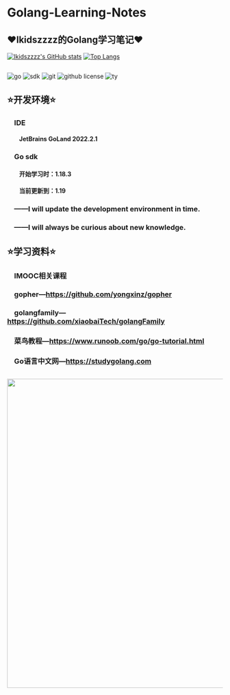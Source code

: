# Golang-Learning-Notes

## ❤lkidszzzz的Golang学习笔记❤

[![lkidszzzz's GitHub stats](https://github-readme-stats.vercel.app/api?username=lkidszzzz&show_icons=true&theme=dracula)](https://github.com/anuraghazra/github-readme-stats)
[![Top Langs](https://github-readme-stats.vercel.app/api/top-langs/?username=lkidszzzz&show_icons=true&theme=dracula)](https://github.com/anuraghazra/github-readme-stats)

##
![go](https://img.shields.io/badge/language-golang-brightgreen)
![sdk](https://img.shields.io/github/go-mod/go-version/lkidszzzz/Golang-Learning-Notes?filename=%2FPart1%2Fgo.mod)
![git](https://img.shields.io/badge/github-%40lkidszzzz-yellow)
![github license](https://img.shields.io/github/license/lkidszzzz/Golang-Learning-Notes)
![ty](https://img.shields.io/badge/%E7%89%B9%E5%88%AB%E9%B8%A3%E8%B0%A2-github%40KevynTang-yellow)

## ⭐开发环境⭐

### &ensp;&ensp;IDE
#### &ensp;&ensp;&ensp;&ensp;JetBrains GoLand 2022.2.1
### &ensp;&ensp;Go sdk
#### &ensp;&ensp;&ensp;&ensp;开始学习时：1.18.3
#### &ensp;&ensp;&ensp;&ensp;当前更新到：1.19
### &ensp;&ensp;——I will update the development environment in time.
### &ensp;&ensp;——I will always be curious about new knowledge.

## ⭐学习资料⭐

### &ensp;&ensp;IMOOC相关课程
### &ensp;&ensp;gopher—https://github.com/yongxinz/gopher
### &ensp;&ensp;golangfamily—https://github.com/xiaobaiTech/golangFamily
### &ensp;&ensp;菜鸟教程—https://www.runoob.com/go/go-tutorial.html
### &ensp;&ensp;Go语言中文网—https://studygolang.com

##
<img src="https://i0.hdslb.com/bfs/album/a026356dfcd19e6a36aa2770e0d46875d5bbb87c.png" width="721px">


